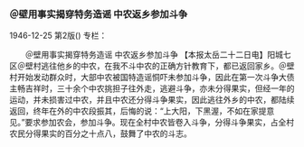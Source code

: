 ### ＠壁用事实揭穿特务造谣  中农返乡参加斗争

1946-12-25
第2版()
专栏：

　　＠壁用事实揭穿特务造谣
    中农返乡参加斗争
    【本报太岳二十二日电】阳城七区＠壁村逃往他乡的中农，在我不斗中农的正确方针教育下，都已返回家乡。＠壁村开始发动群众时，大部中农被国特造谣恫吓未参加斗争，因此在第一次斗争大债主畅吉祥时，三十余个中农挑担子往外走，逃避斗争，亦未分得果实，但经一年的运动，并未损害过中农，并且中农还分得斗争果实，因此逃往外乡的中农，都陆续返回，终年在外的中农段振其，后悔的说：“上大阳，下黑渥，不如在家提意见。”要求参加农会，参加斗争。现在全村中农皆卷入斗争，分得斗争果实，占全村农民分得果实的百分之十点八，鼓舞了中农的斗志。

